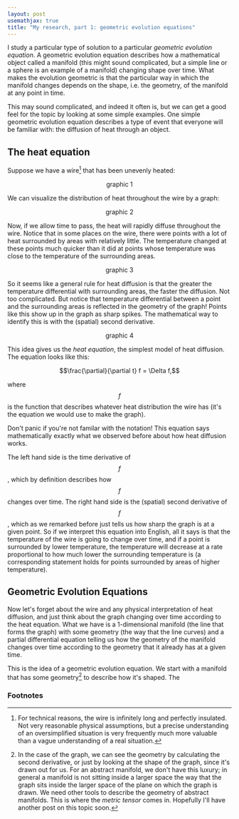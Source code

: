 ```yaml
---
layout: post
usemathjax: true
title: "My research, part 1: geometric evolution equations"
---
```


I study a particular type of solution to a particular *geometric evolution equation*.
A geometric evolution equation describes how a mathematical object called a manifold (this might sound complicated, but a simple line or a sphere is an example of a manifold) changing shape over time.
What makes the evolution geometric is that the particular way in which the manifold changes depends on the shape, i.e. the geometry, of the manifold at any point in time.

This may sound complicated, and indeed it often is, but we can get a good feel for the topic by looking at some simple examples.
One simple geometric evolution equation describes a type of event that everyone will be familiar with: the diffusion of heat through an object.

## The heat equation

Suppose we have a wire[^1] that has been unevenly heated:

<p style="text-align: center;">graphic 1</p>

We can visualize the distribution of heat throughout the wire by a graph:

<p style="text-align: center;">graphic 2</p>

Now, if we allow time to pass, the heat will rapidly diffuse throughout the wire.
Notice that in some places on the wire, there were points with a lot of heat surrounded by areas with relatively little.
The temperature changed at these points much quicker than it did at points whose temperature was close to the temperature of the surrounding areas.

<p style="text-align: center;">graphic 3</p>

So it seems like a general rule for heat diffusion is that the greater the temperature differential with surrounding areas, the faster the diffusion.
Not too complicated.
But notice that temperature differential between a point and the surrounding areas is reflected in the geometry of the graph!
Points like this show up in the graph as sharp spikes.
The mathematical way to identify this is with the (spatial) second derivative.

<p style="text-align: center;">graphic 4</p>

This idea gives us the *heat equation*, the simplest model of heat diffusion.
The equation looks like this:

$$\frac{\partial}{\partial t} f = \Delta f,$$

where $$f$$ is the function that describes whatever heat distribution the wire has (it's the equation we would use to make the graph).

Don't panic if you're not familar with the notation!
This equation says mathematically exactly what we observed before about how heat diffusion works.

The left hand side is the time derivative of $$f$$, which by definition describes how $$f$$ changes over time.
The right hand side is the (spatial) second derivative of $$f$$, which as we remarked before just tells us how sharp the graph is at a given point.
So if we interpret this equation into English, all it says is that the temperature of the wire is going to change over time, and if a point is surrounded by lower temperature, the temperature will decrease at a rate proportional to how much lower the surrounding temperature is (a corresponding statement holds for points surrounded by areas of higher temperature).


## Geometric Evolution Equations

Now let's forget about the wire and any physical interpretation of heat diffusion, and just think about the graph changing over time according to the heat equation.
What we have is a 1-dimensional manifold (the line that forms the graph) with some geometry (the way that the line curves) and a partial differential equation telling us how the geometry of the manifold changes over time according to the geometry that it already has at a given time.

This is the idea of a geometric evolution equation.
We start with a manifold that has some geometry[^geometry] to describe how it's shaped.
The 


### Footnotes

[^1]: For technical reasons, the wire is infinitely long and perfectly insulated.  Not very reasonable physical assumptions, but a precise understanding of an oversimplified situation is very frequently much more valuable than a vague understanding of a real situation.

[^geometry]: In the case of the graph, we can see the geometry by calculating the second derivative, or just by looking at the shape of the graph, since it's drawn out for us.
    For an abstract manifold, we don't have this luxury; in general a manifold is not sitting inside a larger space the way that the graph sits inside the larger space of the plane on which the graph is drawn.
    We need other tools to describe the geometry of abstract manifolds.
    This is where the *metric tensor* comes in.
    Hopefully I'll have another post on this topic soon.
